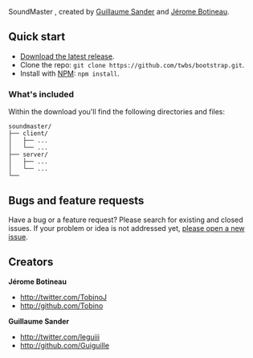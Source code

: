 SoundMaster , created by [Guillaume Sander](http://twitter.com/leguiii) and [Jérome Botineau](http://twitter.com/TobinoJ).

## Quick start

- [Download the latest release](https://github.com/twbs/bootstrap/archive/v3.1.1.zip).
- Clone the repo: `git clone https://github.com/twbs/bootstrap.git`.
- Install with [NPM](http://npmjs.org): `npm install`.

### What's included

Within the download you'll find the following directories and files:

```
soundmaster/
├── client/
│   ├── ...
│   └── ...
├── server/
│   ├── ...
│   └── ...
└── 
```

## Bugs and feature requests

Have a bug or a feature request? Please search for existing and closed issues. If your problem or idea is not addressed yet, [please open a new issue](https://github.com/eckolol/SoundMaster/issues/new).



## Creators

**Jérome Botineau**

- <http://twitter.com/TobinoJ>
- <http://github.com/Tobino>

**Guillaume Sander**

- <http://twitter.com/leguiii>
- <http://github.com/Guiguille>
